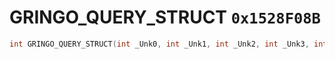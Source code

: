 # GRINGO_QUERY_STRUCT `0x1528F08B`

```cpp
int GRINGO_QUERY_STRUCT(int _Unk0, int _Unk1, int _Unk2, int _Unk3, int _Unk4);
```